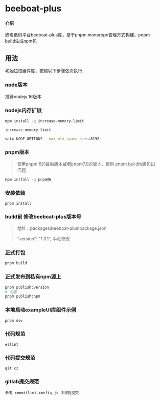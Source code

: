 # beeboat-plus

#### 介绍

蜂舟低码平台beeboat-plus库，基于pnpm monorepo管理方式构建，pnpm build生成npm包

## 用法

初始拉取组件库，按照以下步骤依次执行

### node版本

推荐nodejs 16版本

### nodejs内存扩展
```bash
npm install -g increase-memory-limit

increase-memory-limit

setx NODE_OPTIONS --max_old_space_size=8192
```

### pnpm版本

> 使用pnpm 6的最后版本或者pnpm7.0的版本，否则 pnpm build构建包出问题

```bash
npm install -g pnpm@6
```

### 安装依赖

    pnpm install

### build前 修改beeboat-plus版本号
>
> 地址：packages\beeboat-plus\package.json
>
> "version": "1.0.1", 手动修改
>
### 正式打包
```bash
pnpm build
```
### 正式发布到私有npm源上
```bash
pnpm publish:version
# 或者
pnpm publish:npm
```

### 本地启动exampleUI库组件示例
```bash
pnpm dev
```

### 代码规范

    eslint

### 代码提交规范

    git cz

### gitlab提交规范

    参考 commitlint.config.js 中规则提交
